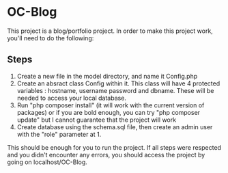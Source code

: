 # OC-Blog
This project is a blog/portfolio project. 
In order to make this project work, you'll need to do the following: 
## Steps
1. Create a new file in the model directory, and name it Config.php
2. Create an absract class Config within it. This class will have 4 protected variables : hostname, username password and dbname. 
These will be needed to access your local database. 
3. Run "php composer install" (it will work with the current version of packages) or if you are bold enough, you can try "php composer update" but I cannot guarantee that the project will work
4. Create database using the schema.sql file, then create an admin user with the "role" parameter at 1.

This should be enough for you to run the project. 
If all steps were respected and you didn't encounter any errors, you should access the project by going on localhost/OC-Blog.